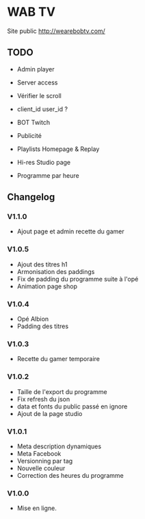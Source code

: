 # WAB TV

Site public http://wearebobtv.com/

## TODO
- Admin player
- Server access
- Vérifier le scroll
- client_id user_id ?

- BOT Twitch
- Publicité

- Playlists Homepage & Replay
- Hi-res Studio page
- Programme par heure
 
## Changelog
### V1.1.0
- Ajout page et admin recette du gamer
### V1.0.5
- Ajout des titres h1
- Armonisation des paddings
- Fix de padding du programme suite à l'opé
- Animation page shop
### V1.0.4
- Opé Albion
- Padding des titres
### V1.0.3
- Recette du gamer temporaire
### V1.0.2
- Taille de l'export du programme
- Fix refresh du json
- data et fonts du public passé en ignore
- Ajout de la page studio
### V1.0.1
- Meta description dynamiques
- Meta Facebook
- Versionning par tag
- Nouvelle couleur
- Correction des heures du programme
### V1.0.0
- Mise en ligne.
